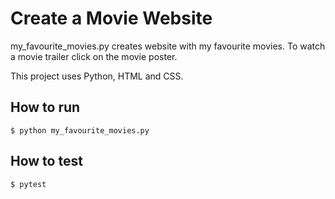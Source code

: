 # Create a Movie Website

my_favourite_movies.py creates website with my favourite movies. To watch a movie trailer click on the movie poster.

This project uses Python, HTML and CSS.

## How to run

```
$ python my_favourite_movies.py
```

## How to test
```
$ pytest
```
